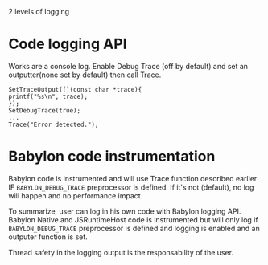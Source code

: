 2 levels of logging

# Code logging API
Works are a console log. Enable Debug Trace (off by default) and set an outputter(none set by default) then call Trace.
```
SetTraceOutput([](const char *trace){
printf("%s\n", trace);
});
SetDebugTrace(true);
...
Trace("Error detected.");
```

# Babylon code instrumentation
Babylon code is instrumented and will use Trace function described earlier IF `BABYLON_DEBUG_TRACE` preprocessor is defined. If it's not (default), no log will happen and no performance impact.

To summarize, user can log in his own code with Babylon logging API. Babylon Native and JSRuntimeHost code is instrumented but will only log if  `BABYLON_DEBUG_TRACE` preprocessor is defined and logging is enabled and an outputer function is set.

Thread safety in the logging output is the responsability of the user.
